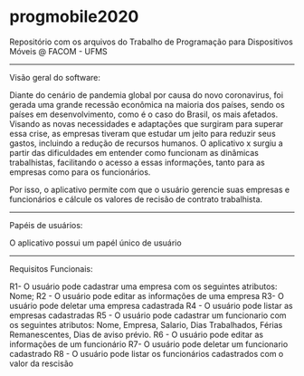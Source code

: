 # progmobile2020
Repositório com os arquivos do Trabalho de Programação para Dispositivos Móveis @ FACOM - UFMS



---------------------------------------------------------------------------------------------------------------------------------------


Visão geral do software: 

Diante do cenário de pandemia global por causa do novo coronavirus, foi gerada uma grande recessão econômica na maioria dos países, sendo os países em desenvolvimento, como é o caso do Brasil, os mais afetados. 
Visando as novas necessidades e adaptações que surgiram para superar essa crise, as empresas tiveram que estudar um jeito para reduzir seus gastos, incluindo a redução de recursos humanos. O aplicativo x surgiu a partir das dificuldades em entender como funcionam as dinâmicas trabalhistas, facilitando o acesso a essas informações, tanto para as empresas como para os funcionários. 

Por isso, o aplicativo permite com que o usuário gerencie suas empresas e funcionários e cálcule os valores de recisão de contrato trabalhista.



---------------------------------------------------------------------------------------------------------------------------------------




Papéis de usuários: 

O aplicativo possui um papél único de usuário 



---------------------------------------------------------------------------------------------------------------------------------------



Requisitos Funcionais: 

R1- O usuário pode cadastrar uma empresa com os seguintes atributos: Nome;
R2 - O usuário pode editar as informações de uma empresa
R3- O usuário pode deletar uma empresa cadastrada
R4 - O usuário pode listar as empresas cadastradas 
R5 - O usuário pode cadastrar um funcionario com os seguintes atributos: Nome, Empresa, Salario, Dias Trabalhados, Férias Remanescentes, Dias de aviso prévio.
R6 - O usuário pode editar as informações de um funcionário
R7- O usuário pode deletar um funcionario cadastrado
R8 - O usuário pode listar os funcionários cadastrados com o valor da rescisão




